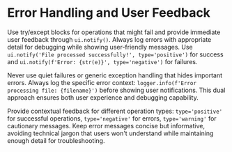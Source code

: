 # Error Handling and User Feedback

Use try/except blocks for operations that might fail and provide immediate user feedback through `ui.notify()`. Always log errors with appropriate detail for debugging while showing user-friendly messages. Use `ui.notify('File processed successfully!', type='positive')` for success and `ui.notify(f'Error: {str(e)}', type='negative')` for failures.

Never use quiet failures or generic exception handling that hides important errors. Always log the specific error context: `logger.info(f'Error processing file: {filename}')` before showing user notifications. This dual approach ensures both user experience and debugging capability.

Provide contextual feedback for different operation types: `type='positive'` for successful operations, `type='negative'` for errors, `type='warning'` for cautionary messages. Keep error messages concise but informative, avoiding technical jargon that users won't understand while maintaining enough detail for troubleshooting.
